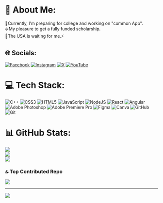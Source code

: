 # 💫 About Me:
🏫Currently, I'm preparing for college and working on "common App".<br>✈️My pleasure to get a fully funded scholarship.<br>🗽The USA is waiting for me.⚡


## 🌐 Socials:
[![Facebook](https://img.shields.io/badge/Facebook-%231877F2.svg?logo=Facebook&logoColor=white)](https://facebook.com/an02ibrahim7) [![Instagram](https://img.shields.io/badge/Instagram-%23E4405F.svg?logo=Instagram&logoColor=white)](https://instagram.com/an02ibrahim7) [![X](https://img.shields.io/badge/X-black.svg?logo=X&logoColor=white)](https://x.com/an02ibrahim7) [![YouTube](https://img.shields.io/badge/YouTube-%23FF0000.svg?logo=YouTube&logoColor=white)](https://youtube.com/@Tag_Bit) 

# 💻 Tech Stack:
![C++](https://img.shields.io/badge/c++-%2300599C.svg?style=for-the-badge&logo=c%2B%2B&logoColor=white) ![CSS3](https://img.shields.io/badge/css3-%231572B6.svg?style=for-the-badge&logo=css3&logoColor=white) ![HTML5](https://img.shields.io/badge/html5-%23E34F26.svg?style=for-the-badge&logo=html5&logoColor=white) ![JavaScript](https://img.shields.io/badge/javascript-%23323330.svg?style=for-the-badge&logo=javascript&logoColor=%23F7DF1E) ![NodeJS](https://img.shields.io/badge/node.js-6DA55F?style=for-the-badge&logo=node.js&logoColor=white) ![React](https://img.shields.io/badge/react-%2320232a.svg?style=for-the-badge&logo=react&logoColor=%2361DAFB) ![Angular](https://img.shields.io/badge/angular-%23DD0031.svg?style=for-the-badge&logo=angular&logoColor=white) ![Adobe Photoshop](https://img.shields.io/badge/adobe%20photoshop-%2331A8FF.svg?style=for-the-badge&logo=adobe%20photoshop&logoColor=white) ![Adobe Premiere Pro](https://img.shields.io/badge/Adobe%20Premiere%20Pro-9999FF.svg?style=for-the-badge&logo=Adobe%20Premiere%20Pro&logoColor=white) ![Figma](https://img.shields.io/badge/figma-%23F24E1E.svg?style=for-the-badge&logo=figma&logoColor=white) ![Canva](https://img.shields.io/badge/Canva-%2300C4CC.svg?style=for-the-badge&logo=Canva&logoColor=white) ![GitHub](https://img.shields.io/badge/github-%23121011.svg?style=for-the-badge&logo=github&logoColor=white) ![Git](https://img.shields.io/badge/git-%23F05033.svg?style=for-the-badge&logo=git&logoColor=white)
# 📊 GitHub Stats:
![](https://github-readme-stats.vercel.app/api?username=AnasIbrahim7&theme=blue-green&hide_border=false&include_all_commits=true&count_private=true)<br/>
![](https://github-readme-streak-stats.herokuapp.com/?user=AnasIbrahim7&theme=blue-green&hide_border=false)<br/>
![](https://github-readme-stats.vercel.app/api/top-langs/?username=AnasIbrahim7&theme=blue-green&hide_border=false&include_all_commits=true&count_private=true&layout=compact)

### 🔝 Top Contributed Repo
![](https://github-contributor-stats.vercel.app/api?username=AnasIbrahim7&limit=5&theme=blue-green&combine_all_yearly_contributions=true)

---
[![](https://visitcount.itsvg.in/api?id=AnasIbrahim7&icon=5&color=3)](https://visitcount.itsvg.in)

<!-- Proudly created with GPRM ( https://gprm.itsvg.in ) -->
